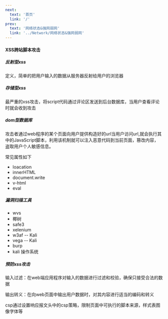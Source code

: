 ```yaml
---
next:
  text: '首页'
  link: '/'
prev:
  text: '网络状态&强网弱网'
  link: '../Network/网络状态&强网弱网'
---
```

#### XSS跨站脚本攻击

##### 反射型xss

定义，简单的把用户输入的数据从服务器反射给用户的浏览器

##### 存储型xss

最严重的xss攻击，将script代码通过评论区发送到后台数据库，当用户查看评论时就会收到攻击

##### dom型数据库

攻击者通过web程序的某个页面向用户提供构造好的url当用户访问url,就会执行其中的JavaScript脚本，利用该机制就可以注入恶意代码到当前页面，篡改内容，盗取用户个人敏感信息。

常见属性如下

- loacation
- innerHTML
- document.write
- v-html
- eval

##### 漏洞扫描工具

- wvs
- 椰树
- safe3
- xelenium
- w3af -- Kali
- vega -- Kali
- burp
- kali 操作系统

##### 预防xss攻击

输入过滤：在web端应用程序对输入的数据进行过滤和校验，确保只接受合法的数据

输出转义：在向web页面中输出用户数据时，对其内容进行适当的编码和转义

csp通过设置响应报文头中的csp策略，限制页面中可执行的脚本来源，样式表图像字体等